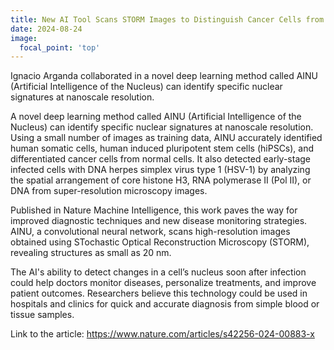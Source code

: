 ```yaml
---
title: New AI Tool Scans STORM Images to Distinguish Cancer Cells from Normal Cells
date: 2024-08-24
image:
  focal_point: 'top'
---
```


Ignacio Arganda collaborated in a novel deep learning method called AINU (Artificial Intelligence of the Nucleus) can identify specific nuclear signatures at nanoscale resolution. 

<!--more-->
A novel deep learning method called AINU (Artificial Intelligence of the Nucleus) can identify specific nuclear signatures at nanoscale resolution. Using a small number of images as training data, AINU accurately identified human somatic cells, human induced pluripotent stem cells (hiPSCs), and differentiated cancer cells from normal cells. It also detected early-stage infected cells with DNA herpes simplex virus type 1 (HSV-1) by analyzing the spatial arrangement of core histone H3, RNA polymerase II (Pol II), or DNA from super-resolution microscopy images.

Published in Nature Machine Intelligence, this work paves the way for improved diagnostic techniques and new disease monitoring strategies. AINU, a convolutional neural network, scans high-resolution images obtained using STochastic Optical Reconstruction Microscopy (STORM), revealing structures as small as 20 nm.

The AI's ability to detect changes in a cell’s nucleus soon after infection could help doctors monitor diseases, personalize treatments, and improve patient outcomes. Researchers believe this technology could be used in hospitals and clinics for quick and accurate diagnosis from simple blood or tissue samples.


Link to the article: https://www.nature.com/articles/s42256-024-00883-x
